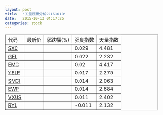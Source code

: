 ```yaml
---
layout: post
title:  "天量股票分析20151013"
date:   2015-10-13 04:17:25
categories: stock
---
```

<script type="text/javascript">
var stockList = []
stockList.push('gb_sxc');
stockList.push('gb_gel');
stockList.push('gb_emc');
stockList.push('gb_yelp');
stockList.push('gb_smci');
stockList.push('gb_ewp');
stockList.push('gb_vxus');
stockList.push('gb_ryl');
</script>

<table border="1">
 <tr>
  <td>代码</td>
  <td>最新价</td>
  <td>涨跌幅(%)</td>
 <td>强度指数</td>
 <td>天量指数</td>
</tr>
  <tr id="sxc"><td><a href="http://stock.finance.sina.com.cn/usstock/quotes/SXC.html" target="_blank">SXC</a></td><td></td><td></td><td>0.029</td><td>4.481</td></tr>
  <tr id="gel"><td><a href="http://stock.finance.sina.com.cn/usstock/quotes/GEL.html" target="_blank">GEL</a></td><td></td><td></td><td>0.022</td><td>2.232</td></tr>
  <tr id="emc"><td><a href="http://stock.finance.sina.com.cn/usstock/quotes/EMC.html" target="_blank">EMC</a></td><td></td><td></td><td>0.02</td><td>4.417</td></tr>
  <tr id="yelp"><td><a href="http://stock.finance.sina.com.cn/usstock/quotes/YELP.html" target="_blank">YELP</a></td><td></td><td></td><td>0.017</td><td>2.275</td></tr>
  <tr id="smci"><td><a href="http://stock.finance.sina.com.cn/usstock/quotes/SMCI.html" target="_blank">SMCI</a></td><td></td><td></td><td>0.014</td><td>2.063</td></tr>
  <tr id="ewp"><td><a href="http://stock.finance.sina.com.cn/usstock/quotes/EWP.html" target="_blank">EWP</a></td><td></td><td></td><td>0.014</td><td>2.684</td></tr>
  <tr id="vxus"><td><a href="http://stock.finance.sina.com.cn/usstock/quotes/VXUS.html" target="_blank">VXUS</a></td><td></td><td></td><td>0.011</td><td>2.402</td></tr>
  <tr id="ryl"><td><a href="http://stock.finance.sina.com.cn/usstock/quotes/RYL.html" target="_blank">RYL</a></td><td></td><td></td><td>-0.011</td><td>2.132</td></tr>
</table>
